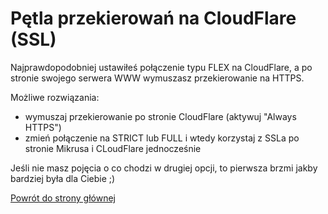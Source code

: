 # Pętla przekierowań na CloudFlare (SSL)

Najprawdopodobniej ustawiłeś połączenie typu FLEX na CloudFlare, a po stronie swojego serwera WWW wymuszasz przekierowanie na HTTPS.

Możliwe rozwiązania:

- wymuszaj przekierowanie po stronie CloudFlare (aktywuj "Always HTTPS")
- zmień połączenie na STRICT lub FULL i wtedy korzystaj z SSLa po stronie Mikrusa i CLoudFlare jednocześnie

Jeśli nie masz pojęcia o co chodzi w drugiej opcji, to pierwsza brzmi jakby bardziej była dla Ciebie ;)

[Powrót do strony głównej](/)